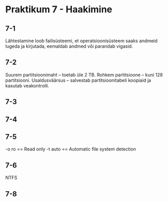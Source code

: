 # Praktikum 7 - Haakimine

## 7-1
Lähtestamine loob failisüsteemi, et operatsioonisüsteem saaks andmeid lugeda ja kirjutada, eemaldab andmed või parandab vigasid.

## 7-2
Suurem partitsioonimaht – toetab üle 2 TB.
Rohkem partitsioone – kuni 128 partitsiooni.
Usaldusväärsus – salvestab partitsioonitabeli koopiaid ja kasutab veakontrolli.

## 7-3

## 7-4

## 7-5
-o ro == Read only 
-t auto == Automatic file system detection

## 7-6 
NTFS

## 7-8
